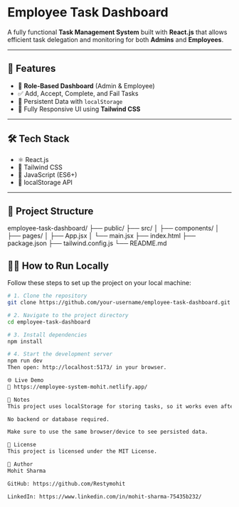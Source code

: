 # Employee Task Dashboard

A fully functional **Task Management System** built with **React.js** that allows efficient task delegation and monitoring for both **Admins** and **Employees**.

---

## 🚀 Features

- 👥 **Role-Based Dashboard** (Admin & Employee)
- ✅ Add, Accept, Complete, and Fail Tasks
- 💾 Persistent Data with `localStorage`
- 📱 Fully Responsive UI using **Tailwind CSS**

---

## 🛠️ Tech Stack

- ⚛️ React.js
- 🎨 Tailwind CSS
- 📜 JavaScript (ES6+)
- 💾 localStorage API

---

## 📂 Project Structure

employee-task-dashboard/
├── public/
├── src/
│ ├── components/
│ ├── pages/
│ ├── App.jsx
│ └── main.jsx
├── index.html
├── package.json
├── tailwind.config.js
└── README.md

## 🧑‍💻 How to Run Locally

Follow these steps to set up the project on your local machine:

```bash
# 1. Clone the repository
git clone https://github.com/your-username/employee-task-dashboard.git

# 2. Navigate to the project directory
cd employee-task-dashboard

# 3. Install dependencies
npm install

# 4. Start the development server
npm run dev
Then open: http://localhost:5173/ in your browser.

🌐 Live Demo
🔗 https://employee-system-mohit.netlify.app/

📌 Notes
This project uses localStorage for storing tasks, so it works even after refreshing the page.

No backend or database required.

Make sure to use the same browser/device to see persisted data.

🧾 License
This project is licensed under the MIT License.

💼 Author
Mohit Sharma

GitHub: https://github.com/Restymohit

LinkedIn: https://www.linkedin.com/in/mohit-sharma-75435b232/